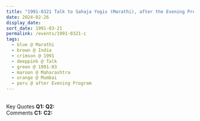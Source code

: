 ```yaml
---
title: "1991-0321 Talk to Sahaja Yogis (Marathi), after the Evening Program, the day before the Birthday Pūjā, Mumbai, Maharashtra, India"
date: 2024-02-26
display_date: 
sort_date: 1991-03-21
permalink: /events/1991-0321-c
tags:
  - blue @ Marathi
  - brown @ India
  - crimson @ 1991
  - deeppink @ Talk
  - green @ 1991-03
  - maroon @ Maharashtra
  - orange @ Mumbai
  - peru @ after Evening Program
---
```


<br>

<wave-list>
  <list-title color="DarkSeaGreen" width="55">Key Quotes</list-title>
  <list-item color="BlanchedAlmond" width="280"><b>Q1:</b> <i></i></list-item>
  <list-item color="Lavender" width="280"><b>Q2:</b> <i></i></list-item>
</wave-list>

<br>

<wave-list>
  <list-title color="DarkSeaGreen" width="55">Comments</list-title>
  <list-item color="BlanchedAlmond" width="280"><b>C1:</b> <i></i></list-item>
  <list-item color="Lavender" width="280"><b>C2:</b> <i></i></list-item>
</wave-list>